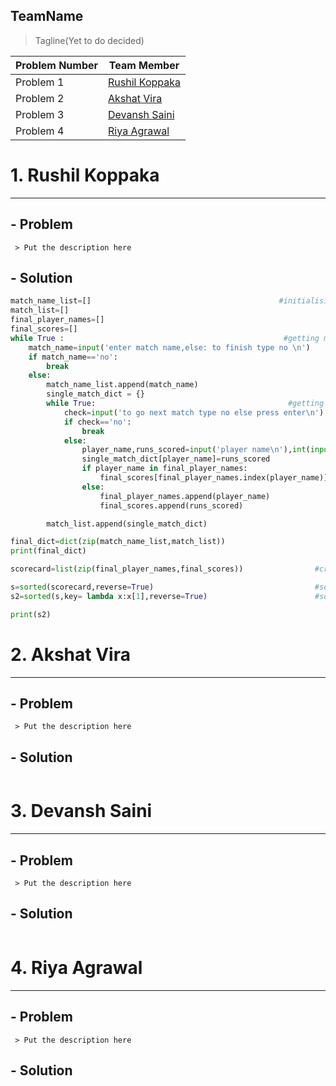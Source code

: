 TeamName
---

> Tagline(Yet to do decided)

|Problem Number | Team Member |
| --- | --- |
| Problem 1 | [Rushil Koppaka]() |
| Problem 2 | [Akshat Vira]() |
| Problem 3 | [Devansh Saini]() |
| Problem 4 | [Riya Agrawal]() |



# 1. Rushil Koppaka
 ---
 ## - Problem
	 > Put the description here

## - Solution

```python
match_name_list=[]                                          #initialising lists
match_list=[]
final_player_names=[]
final_scores=[]
while True :                                                 #getting main dictionary(entire league)
    match_name=input('enter match name,else: to finish type no \n')
    if match_name=='no':
        break
    else:
        match_name_list.append(match_name)
        single_match_dict = {}
        while True:                                           #getting inside dictionary(individual match)
            check=input('to go next match type no else press enter\n')
            if check=='no':
                break
            else:
                player_name,runs_scored=input('player name\n'),int(input('runs scored\n'))
                single_match_dict[player_name]=runs_scored
                if player_name in final_player_names:                                             #for tuple scorecard incrementing score of individual
                    final_scores[final_player_names.index(player_name)]+=runs_scored
                else:
                    final_player_names.append(player_name)
                    final_scores.append(runs_scored)

        match_list.append(single_match_dict)

final_dict=dict(zip(match_name_list,match_list))
print(final_dict)

scorecard=list(zip(final_player_names,final_scores))                #creating tuple list

s=sorted(scorecard,reverse=True)                                    #sorting names in decreasing lexicographic order
s2=sorted(s,key= lambda x:x[1],reverse=True)                        #sorting according to runs scored

print(s2)
```

# 2. Akshat Vira
 ---
 ## - Problem
	 > Put the description here

## - Solution

```python

```


# 3. Devansh Saini
 ---
 ## - Problem
	 > Put the description here

## - Solution

```python

```


# 4. Riya Agrawal
 ---
 ## - Problem
	 > Put the description here

## - Solution

```python

```
